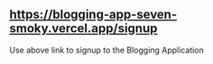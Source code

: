 ## https://blogging-app-seven-smoky.vercel.app/signup
Use above link to signup to the Blogging Application
